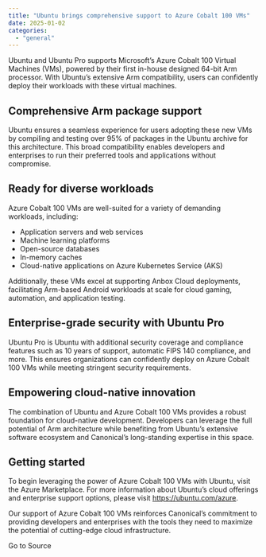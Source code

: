 ```yaml
---
title: "Ubuntu brings comprehensive support to Azure Cobalt 100 VMs"
date: 2025-01-02
categories: 
  - "general"
---
```


Ubuntu and Ubuntu Pro supports Microsoft’s Azure Cobalt 100 Virtual Machines (VMs), powered by their first in-house designed 64-bit Arm processor. With Ubuntu’s extensive Arm compatibility, users can confidently deploy their workloads with these virtual machines.

## Comprehensive Arm package support

Ubuntu ensures a seamless experience for users adopting these new VMs by compiling and testing over 95% of packages in the Ubuntu archive for this architecture. This broad compatibility enables developers and enterprises to run their preferred tools and applications without compromise.

## Ready for diverse workloads

Azure Cobalt 100 VMs are well-suited for a variety of demanding workloads, including:

- Application servers and web services
- Machine learning platforms
- Open-source databases
- In-memory caches
- Cloud-native applications on Azure Kubernetes Service (AKS)

Additionally, these VMs excel at supporting Anbox Cloud deployments, facilitating Arm-based Android workloads at scale for cloud gaming, automation, and application testing.

## Enterprise-grade security with Ubuntu Pro

Ubuntu Pro is Ubuntu with additional security coverage and compliance features such as 10 years of support, automatic FIPS 140 compliance, and more. This ensures organizations can confidently deploy on Azure Cobalt 100 VMs while meeting stringent security requirements.

## Empowering cloud-native innovation

The combination of Ubuntu and Azure Cobalt 100 VMs provides a robust foundation for cloud-native development. Developers can leverage the full potential of Arm architecture while benefiting from Ubuntu’s extensive software ecosystem and Canonical’s long-standing expertise in this space.

## Getting started

To begin leveraging the power of Azure Cobalt 100 VMs with Ubuntu, visit the Azure Marketplace. For more information about Ubuntu’s cloud offerings and enterprise support options, please visit https://ubuntu.com/azure.

Our support of Azure Cobalt 100 VMs reinforces Canonical’s commitment to providing developers and enterprises with the tools they need to maximize the potential of cutting-edge cloud infrastructure.

Go to Source
